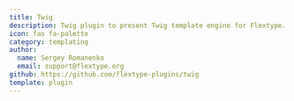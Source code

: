 ```yaml
---
title: Twig
description: Twig plugin to present Twig template engine for Flextype.
icon: fas fa-palette
category: templating
author:
  name: Sergey Romanenko
  email: support@flextype.org
github: https://github.com/flextype-plugins/twig
template: plugin
---
```

